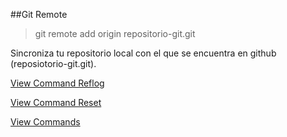 ##Git Remote

> git remote add origin repositorio-git.git

Sincroniza tu repositorio local con el que se encuentra en github (reposiotorio-git.git).

[View Command Reflog](Reflog.md)

[View Command Reset](Reset.md)

[View Commands](../Commands.md)